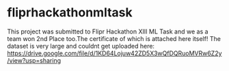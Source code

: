 # fliprhackathonmltask
This project was submitted to Flipr Hackathon XIII ML Task and we as a team won 2nd Place too.The certificate of which is attached here itself!
The dataset is very large and couldnt get uploaded here:  https://drive.google.com/file/d/1KD64Lojuw42ZD5X3wQfDQRuoMVRw6Z2y/view?usp=sharing
